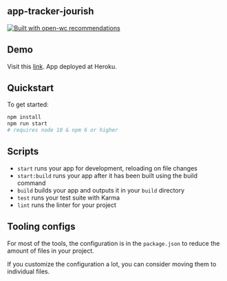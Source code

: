 ## app-tracker-jourish

[![Built with open-wc recommendations](https://img.shields.io/badge/built%20with-open--wc-blue.svg)](https://github.com/open-wc)

## Demo
Visit this [link](http://app-tracker-jourish.herokuapp.com/). App deployed at Heroku.

## Quickstart

To get started:

```sh
npm install
npm run start
# requires node 10 & npm 6 or higher
```

## Scripts

- `start` runs your app for development, reloading on file changes
- `start:build` runs your app after it has been built using the build command
- `build` builds your app and outputs it in your `build` directory
- `test` runs your test suite with Karma
- `lint` runs the linter for your project

## Tooling configs

For most of the tools, the configuration is in the `package.json` to reduce the amount of files in your project.

If you customize the configuration a lot, you can consider moving them to individual files.